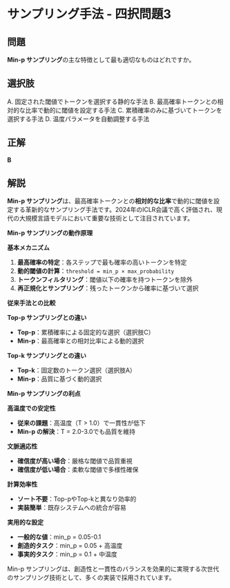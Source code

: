 # サンプリング手法 - 四択問題3

## 問題
**Min-p サンプリング**の主な特徴として最も適切なものはどれですか。

## 選択肢
A. 固定された閾値でトークンを選択する静的な手法
B. 最高確率トークンとの相対的な比率で動的に閾値を設定する手法
C. 累積確率のみに基づいてトークンを選択する手法
D. 温度パラメータを自動調整する手法

## 正解
**B**

## 解説
**Min-p サンプリング**は、最高確率トークンとの**相対的な比率**で動的に閾値を設定する革新的なサンプリング手法です。2024年のICLR会議で高く評価され、現代の大規模言語モデルにおいて重要な技術として注目されています。

**Min-p サンプリングの動作原理**

**基本メカニズム**
1. **最高確率の特定**：各ステップで最も確率の高いトークンを特定
2. **動的閾値の計算**：`threshold = min_p × max_probability`
3. **トークンフィルタリング**：閾値以下の確率を持つトークンを除外
4. **再正規化とサンプリング**：残ったトークンから確率に基づいて選択

**従来手法との比較**

**Top-p サンプリングとの違い**
- **Top-p**：累積確率による固定的な選択（選択肢C）
- **Min-p**：最高確率との相対比率による動的選択

**Top-k サンプリングとの違い**
- **Top-k**：固定数のトークン選択（選択肢A）
- **Min-p**：品質に基づく動的選択

**Min-p サンプリングの利点**

**高温度での安定性**
- **従来の課題**：高温度（T > 1.0）で一貫性が低下
- **Min-p の解決**：T = 2.0-3.0でも品質を維持

**文脈適応性**
- **確信度が高い場合**：厳格な閾値で品質重視
- **確信度が低い場合**：柔軟な閾値で多様性確保

**計算効率性**
- **ソート不要**：Top-pやTop-kと異なり効率的
- **実装簡単**：既存システムへの統合が容易

**実用的な設定**
- **一般的な値**：min_p = 0.05-0.1
- **創造的タスク**：min_p = 0.05 + 高温度
- **事実的タスク**：min_p = 0.1 + 中温度

Min-p サンプリングは、創造性と一貫性のバランスを効果的に実現する次世代のサンプリング技術として、多くの実装で採用されています。 